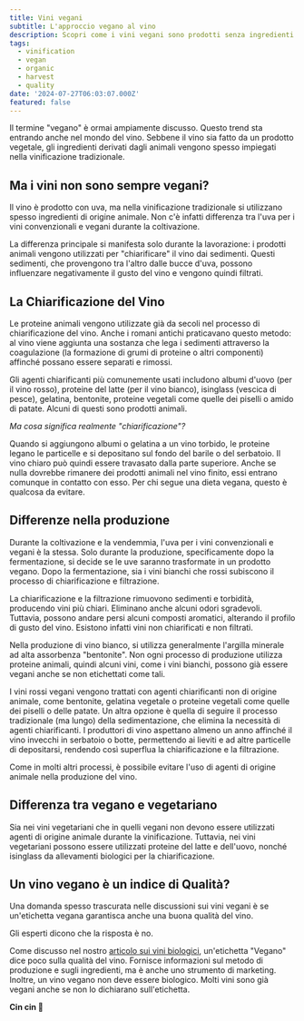```yaml
---
title: Vini vegani
subtitle: L'approccio vegano al vino
description: Scopri come i vini vegani sono prodotti senza ingredienti animali, le alternative alla chiarificazione e le differenze rispetto ai vini vegetariani. Verifica se un vino vegano garantisce qualità.
tags:
  - vinification
  - vegan
  - organic
  - harvest
  - quality
date: '2024-07-27T06:03:07.000Z'
featured: false
---
```


Il termine "vegano" è ormai ampiamente discusso. Questo trend sta entrando anche nel mondo del vino. Sebbene il vino sia fatto da un prodotto vegetale, gli ingredienti derivati dagli animali vengono spesso impiegati nella vinificazione tradizionale.

## Ma i vini non sono sempre vegani?

Il vino è prodotto con uva, ma nella vinificazione tradizionale si utilizzano spesso ingredienti di origine animale. Non c'è infatti differenza tra l'uva per i vini convenzionali e vegani durante la coltivazione.

La differenza principale si manifesta solo durante la lavorazione: i prodotti animali vengono utilizzati per "chiarificare" il vino dai sedimenti. Questi sedimenti, che provengono tra l'altro dalle bucce d'uva, possono influenzare negativamente il gusto del vino e vengono quindi filtrati.

## La Chiarificazione del Vino

Le proteine animali vengono utilizzate già da secoli nel processo di chiarificazione del vino. Anche i romani antichi praticavano questo metodo: al vino viene aggiunta una sostanza che lega i sedimenti attraverso la coagulazione (la formazione di grumi di proteine o altri componenti) affinché possano essere separati e rimossi.

Gli agenti chiarificanti più comunemente usati includono albumi d'uovo (per il vino rosso), proteine del latte (per il vino bianco), isinglass (vescica di pesce), gelatina, bentonite, proteine vegetali come quelle dei piselli o amido di patate. Alcuni di questi sono prodotti animali.

_Ma cosa significa realmente "chiarificazione"?_

Quando si aggiungono albumi o gelatina a un vino torbido, le proteine legano le particelle e si depositano sul fondo del barile o del serbatoio. Il vino chiaro può quindi essere travasato dalla parte superiore. Anche se nulla dovrebbe rimanere dei prodotti animali nel vino finito, essi entrano comunque in contatto con esso. Per chi segue una dieta vegana, questo è qualcosa da evitare.

## Differenze nella produzione

Durante la coltivazione e la vendemmia, l'uva per i vini convenzionali e vegani è la stessa. Solo durante la produzione, specificamente dopo la fermentazione, si decide se le uve saranno trasformate in un prodotto vegano. Dopo la fermentazione, sia i vini bianchi che rossi subiscono il processo di chiarificazione e filtrazione.

La chiarificazione e la filtrazione rimuovono sedimenti e torbidità, producendo vini più chiari. Eliminano anche alcuni odori sgradevoli. Tuttavia, possono andare persi alcuni composti aromatici, alterando il profilo di gusto del vino. Esistono infatti vini non chiarificati e non filtrati.

Nella produzione di vino bianco, si utilizza generalmente l'argilla minerale ad alta assorbenza "bentonite". Non ogni processo di produzione utilizza proteine animali, quindi alcuni vini, come i vini bianchi, possono già essere vegani anche se non etichettati come tali.

I vini rossi vegani vengono trattati con agenti chiarificanti non di origine animale, come bentonite, gelatina vegetale o proteine vegetali come quelle dei piselli o delle patate. Un altra opzione è quella di seguire il processo tradizionale (ma lungo) della sedimentazione, che elimina la necessità di agenti chiarificanti. I produttori di vino aspettano almeno un anno affinché il vino invecchi in serbatoio o botte, permettendo ai lieviti e ad altre particelle di depositarsi, rendendo così superflua la chiarificazione e la filtrazione.

Come in molti altri processi, è possibile evitare l'uso di agenti di origine animale nella produzione del vino.

## Differenza tra vegano e vegetariano

Sia nei vini vegetariani che in quelli vegani non devono essere utilizzati agenti di origine animale durante la vinificazione. Tuttavia, nei vini vegetariani possono essere utilizzati proteine del latte e dell'uovo, nonché isinglass da allevamenti biologici per la chiarificazione.

## Un vino vegano è un indice di Qualità?

Una domanda spesso trascurata nelle discussioni sui vini vegani è se un'etichetta vegana garantisca anche una buona qualità del vino.

Gli esperti dicono che la risposta è no.

Come discusso nel nostro [articolo sui vini biologici](/it/blog/wines/bio-vs-organic), un'etichetta "Vegano" dice poco sulla qualità del vino. Fornisce informazioni sul metodo di produzione e sugli ingredienti, ma è anche uno strumento di marketing. Inoltre, un vino vegano non deve essere biologico. Molti vini sono già vegani anche se non lo dichiarano sull'etichetta.

**Cin cin 🍷**
